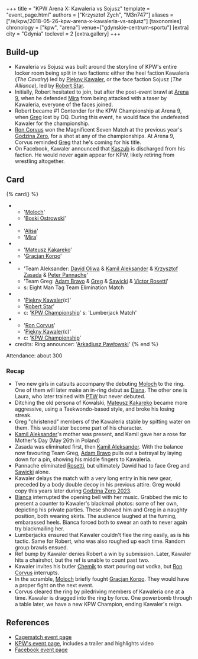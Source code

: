 +++
title = "KPW Arena X: Kawaleria vs Sojusz"
template = "event_page.html"
authors = ["Krzysztof Zych", "M3n747"]
aliases = ["/e/kpw/2018-05-26-kpw-arena-x-kawaleria-vs-sojusz"]
[taxonomies]
chronology = ["kpw", "arena"]
venue=["gdynskie-centrum-sportu"]
[extra]
city = "Gdynia"
toclevel = 2
[extra.gallery]
+++

## Build-up

* Kawaleria vs Sojusz was built around the storyline of KPW's entire locker room being split in two factions: either
  the heel faction Kawaleria (_The Cavalry_) led by [Piękny Kawaler](@/w/piekny-kawaler.md), or the face faction Sojusz (_The Alliance_), led by
  [Robert Star](@/w/robert-star.md).
* Initially, Robert hesitated to join, but after the post-event brawl at [Arena 9](@/e/kpw/2018-03-10-kpw-arena-9.md), when he
  defended [Mira](@/w/mira.md) from being attacked with a taser by Kawaleria, everyone of the faces joined.
* Robert became #1 Contender for the KPW Championship at Arena 9, when [Greg](@/w/greg.md) lost by DQ. During this event, he would face the undefeated Kawaler for the championship.
* [Ron Corvus](@/w/ron-corvus.md) won the Magnificent Seven Match at the previous year's [Godzina Zero](@/e/kpw/2017-08-12-kpw-godzina-zero-2017.md), for a shot at any of the championships. At Arena 9, Corvus reminded [Greg](@/w/greg.md) that he's coming for his title.
* On Facebook, Kawaler announced that [Kaszub](@/w/kaszub.md) is discharged from his faction. He would never again appear for KPW, likely retiring from wrestling altogether.

## Card

{% card() %}
- - '[Moloch](@/w/moloch.md)'
  - '[Boski Ostrowski](@/w/ostrowski.md)'
- - '[Alisa](@/w/alisa.md)'
  - '[Mira](@/w/mira.md)'
- - '[Mateusz Kakareko](@/w/mateusz-kakareko.md)'
  - '[Gracjan Korpo](@/w/gracjan-korpo.md)'
- - 'Team Aleksander: [David Oliwa](@/w/david-oliwa.md) & [Kamil Aleksander](@/w/kamil-aleksander.md) & [Krzysztof Zasada](@/w/krzysztof-zasada.md) & [Peter Pannache](@/w/peter-pannache.md)'
  - 'Team Greg: [Adam Bravo](@/w/adam-bravo.md) & [Greg](@/w/greg.md) & [Sawicki](@/w/sawicki.md) & [Victor Rosetti](@/w/rosetti.md)'
  - s: Eight Man Tag Team Elimination Match
- - '[Piękny Kawaler](@/w/piekny-kawaler.md)(c)'
  - '[Robert Star](@/w/robert-star.md)'
  - c: '[KPW Championship](@/c/kpw-championship.md)'
    s: 'Lumberjack Match'
- - '[Ron Corvus](@/w/ron-corvus.md)'
  - '[Piękny Kawaler](@/w/piekny-kawaler.md)(c)'
  - c: '[KPW Championship](@/c/kpw-championship.md)'
- credits:
    Ring announcer: '[Arkadiusz Pawłowski](@/w/pan-pawlowski.md)'
{% end %}

Attendance: about 300

### Recap

- Two new girls in catsuits accompany the debuting [Moloch](@/w/moloch.md) to the ring. One of them will later make an in-ring debut as [Diana](@/w/diana-strong.md). The other one is Laura, who later trained with [PTW](@/o/ptw.md) but never debuted.
- Ditching the old persona of Kowalski, [Mateusz Kakareko](@/w/mateusz-kakareko.md) became more aggressive, using a Taekwondo-based style, and broke his losing streak.
- Greg "christened" members of the Kawaleria stable by spitting water on them. This would later become part of his character.
- [Kamil Aleksander](@/w/kamil-aleksander.md)'s mother was present, and Kamil gave her a rose for Mother's Day (May 26th in Poland)
- Zasada was eliminated first, then [Kamil Aleksander](@/w/kamil-aleksander.md). With the balance now favouring Team Greg, [Adam Bravo](@/w/adam-bravo.md) pulls out a betrayal by laying down for a pin, showing his middle fingers to Kawaleria.
- Pannache eliminated [Rosetti](@/w/rosetti.md), but ultimately Dawid had to face Greg and [Sawicki](@/w/sawicki.md) alone.
- Kawaler delays the match with a very long entry in his new gear, preceded by a body double decoy in his previous attire. Greg would copy this years later during [Godzina Zero 2023](@/e/kpw/2023-08-18-kpw-godzina-zero-2023.md).
- [Bianca](@/w/bianca.md) interrupted the opening bell with her music. Grabbed the mic to present a counter to Kawaler's blackmail photos: some of her own, depicting his private parties. These showed him and Greg in a naughty position, both wearing skirts. The audience laughed at the fuming, embarassed heels. Bianca forced both to swear an oath to never again try blackmailing her.
- Lumberjacks ensured that Kawaler couldn't flee the ring easily, as is his tactic. Same for Robert, who was also roughed up each time. Random group brawls ensued.
- Ref bump by Kawaler denies Robert a win by submission. Later, Kawaler hits a chairshot, but the ref is unable to count past two.
- Kawaler invites his butler [Chemik](@/w/chemik.md) to start pouring out vodka, but [Ron Corvus](@/w/ron-corvus.md) interrupts.
- In the scramble, [Moloch](@/w/moloch.md) briefly fought [Gracjan Korpo](@/w/gracjan-korpo.md). They would have a proper fight on the next event.
- Corvus cleared the ring by piledriving members of Kawaleria one at a time. Kawaler is dragged into the ring by force. One powerbomb through a table later, we have a new KPW Champion, ending Kawaler's reign.

## References

* [Cagematch event page](https://www.cagematch.net/?id=1&nr=205652)
* [KPW's event page](https://kpwrestling.pl/events/kpw-arena-x/), includes a trailer and highlights video
* [Facebook event page](https://www.facebook.com/events/346317699213398/)
